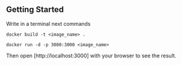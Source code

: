 
## Getting Started
Write in a terminal next commands
```
docker build -t <image_name> .
```
```
docker run -d -p 3000:3000 <image_name>
```

Then open [http://localhost:3000] with your browser to see the result.
